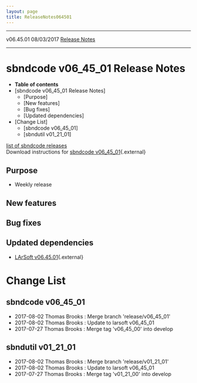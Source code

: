 ```yaml
---
layout: page
title: ReleaseNotes064501
---
```


  ----------- ------------ -- -- ------------------------------------------------------
  v06.45.01   08/03/2017         [Release Notes](ReleaseNotes064501.html)
  ----------- ------------ -- -- ------------------------------------------------------



sbndcode v06\_45\_01 Release Notes
======================================================================================

-   **Table of contents**
-   [sbndcode v06\_45\_01 Release
    Notes]
    -   [Purpose]
    -   [New features]
    -   [Bug fixes]
    -   [Updated dependencies]
-   [Change List]
    -   [sbndcode v06\_45\_01]
    -   [sbndutil v01\_21\_01]

[list of sbndcode
releases](List_of_SBND_code_releases.html)\
Download instructions for [sbndcode
v06\_45\_01](http://scisoft.fnal.gov/scisoft/bundles/sbnd/v06_45_01/sbndcode-v06_45_01.html){.external}



Purpose
----------------------------------

-   Weekly release



New features
--------------------------------------------



Bug fixes
--------------------------------------



Updated dependencies
------------------------------------------------------------

-   [LArSoft
    v06.45.01](https://cdcvs.fnal.gov/redmine/projects/larsoft/wiki/ReleaseNotes064501){.external}



Change List
==========================================



sbndcode v06\_45\_01
----------------------------------------------------------

-   2017-08-02 Thomas Brooks : Merge branch \'release/v06\_45\_01\'
-   2017-08-02 Thomas Brooks : Update to larsoft v06\_45\_01
-   2017-07-27 Thomas Brooks : Merge tag \'v06\_45\_00\' into develop



sbndutil v01\_21\_01
----------------------------------------------------------

-   2017-08-02 Thomas Brooks : Merge branch \'release/v01\_21\_01\'
-   2017-08-02 Thomas Brooks : Update to larsoft v06\_45\_01
-   2017-07-27 Thomas Brooks : Merge tag \'v01\_21\_00\' into develop
